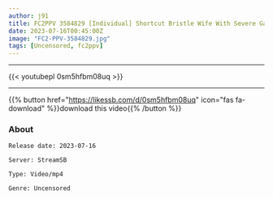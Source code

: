 ```yaml
---
author: j91
title: FC2PPV 3584829 [Individual] Shortcut Bristle Wife With Severe Gambling. Because It Is Her First Loan And Is Unsecured, I Donate My Body And Pour Cloudy Liquid Into Her Vagina.
date: 2023-07-16T00:45:00Z
image: "FC2-PPV-3584829.jpg"
tags: [Uncensored, fc2ppv]
---
```

___

{{< youtubepl 0sm5hfbm08uq >}}
___

{{% button href="https://likessb.com/d/0sm5hfbm08uq" icon="fas fa-download" %}}download this video{{% /button %}}
### About

`Release date: 2023-07-16`

`Server: StreamSB`

`Type: Video/mp4`

`Genre:	Uncensored`